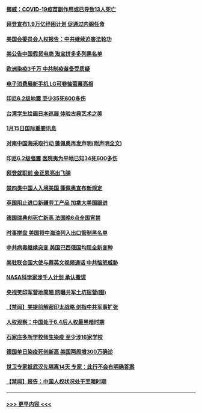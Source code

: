 #### [挪威：COVID-19疫苗副作用或已导致13人死亡](../pages/prog202/a103032989.md?t=01160651) 
#### [拜登宣布1.9万亿纾困计划 促通过内阁任命](../pages/prog202/a103032902.md?t=01160651) 
#### [美国会委员会人权报告：中共继续迫害法轮功](../pages/prog202/a103032900.md?t=01160651) 
#### [美公告中国假货电商 淘宝拼多多列黑名单](../pages/prog202/a103032892.md?t=01160651) 
#### [欧洲染疫3千万 中共制疫苗备受质疑](../pages/prog202/a103032868.md?t=01160651) 
#### [电子消费展新手机 LG可卷轴萤幕亮相](../pages/prog202/a103032862.md?t=01160651) 
#### [印尼6.2级地震 至少35死600多伤](../pages/prog202/a103032858.md?t=01160651) 
#### [台湾学生绘画日本巡展 体验古典艺术之美](../pages/prog202/a103032810.md?t=01160651) 
#### [1月15日国际重要讯息](../pages/prog202/a103032706.md?t=01160651) 
#### [对南中国海采取行动 蓬佩奥再发声明(附声明全文)](../pages/prog202/a103032622.md?t=01160651) 
#### [印尼6.2级强震 医院夷为平地已知34死600多伤](../pages/prog202/a103032580.md?t=01160651) 
#### [拜登就职前 金正恩亮出飞弹](../pages/prog202/a103032472.md?t=01160651) 
#### [禁四类中国人入境美国 蓬佩奥宣布新规定](../pages/prog202/a103032438.md?t=01160651) 
#### [英国阻止进口新疆劳工产品 加拿大美国跟进](../pages/prog202/a103032303.md?t=01160651) 
#### [德国瑞典创死亡新高 法国晚6点全国宵禁](../pages/prog202/a103032350.md?t=01160651) 
#### [时事拼盘 美国将中海油列入出口管制黑名单](../pages/prog202/a103032335.md?t=01160651) 
#### [中共病毒继续突变 美国巴西俄国均现全新变种](../pages/prog202/a103032261.md?t=01160651) 
#### [美驻联合国大使与蔡英文视频通话 中共恼怒威胁](../pages/prog202/a103032252.md?t=01160651) 
#### [NASA科学家涉千人计划 承认撒谎](../pages/prog202/a103032247.md?t=01160651) 
#### [央视笑印军营地简陋 网曝共军土坑宿营(图)](../pages/prog202/a103032110.md?t=01160651) 
#### [【禁闻】美提前解密印太战略 剑指中共军事扩张](../pages/prog202/a103032154.md?t=01160651) 
#### [人权观察：中国处于6.4后人权最黑暗时期](../pages/prog202/a103032136.md?t=01160651) 
#### [石家庄多所学校师生染疫 至少涉16家学校](../pages/prog202/a103032145.md?t=01160651) 
#### [德国单日染疫死创新高 美国两周增300万确诊](../pages/prog202/a103032132.md?t=01160651) 
#### [世卫专家抵武汉先隔离14天 专家：此行不会有明确答案](../pages/prog202/a103032139.md?t=01160651) 
#### [【禁闻】报告：中国人权状况处于至暗时期](../pages/prog202/a103032122.md?t=01160651) 

----
#### [ >>> 更早内容 <<< ](../indexes/prog202-earlier.md)

